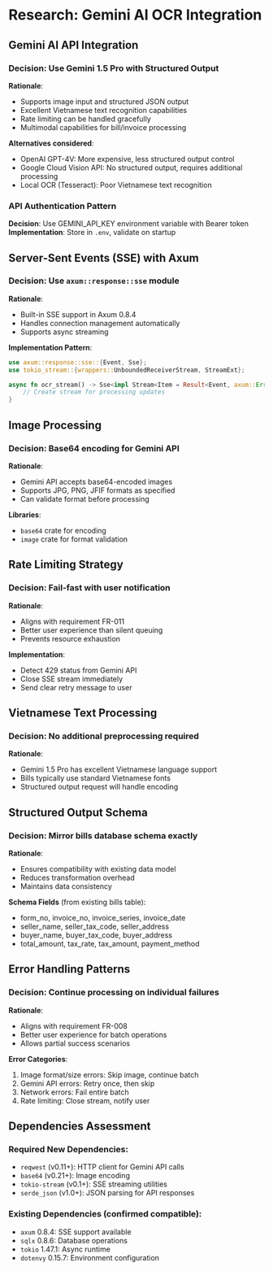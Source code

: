 # Research: Gemini AI OCR Integration

## Gemini AI API Integration

### Decision: Use Gemini 1.5 Pro with Structured Output
**Rationale**:
- Supports image input and structured JSON output
- Excellent Vietnamese text recognition capabilities
- Rate limiting can be handled gracefully
- Multimodal capabilities for bill/invoice processing

**Alternatives considered**:
- OpenAI GPT-4V: More expensive, less structured output control
- Google Cloud Vision API: No structured output, requires additional processing
- Local OCR (Tesseract): Poor Vietnamese text recognition

### API Authentication Pattern
**Decision**: Use GEMINI_API_KEY environment variable with Bearer token
**Implementation**: Store in `.env`, validate on startup

## Server-Sent Events (SSE) with Axum

### Decision: Use `axum::response::sse` module
**Rationale**:
- Built-in SSE support in Axum 0.8.4
- Handles connection management automatically
- Supports async streaming

**Implementation Pattern**:
```rust
use axum::response::sse::{Event, Sse};
use tokio_stream::{wrappers::UnboundedReceiverStream, StreamExt};

async fn ocr_stream() -> Sse<impl Stream<Item = Result<Event, axum::Error>>> {
    // Create stream for processing updates
}
```

## Image Processing

### Decision: Base64 encoding for Gemini API
**Rationale**:
- Gemini API accepts base64-encoded images
- Supports JPG, PNG, JFIF formats as specified
- Can validate format before processing

**Libraries**:
- `base64` crate for encoding
- `image` crate for format validation

## Rate Limiting Strategy

### Decision: Fail-fast with user notification
**Rationale**:
- Aligns with requirement FR-011
- Better user experience than silent queuing
- Prevents resource exhaustion

**Implementation**:
- Detect 429 status from Gemini API
- Close SSE stream immediately
- Send clear retry message to user

## Vietnamese Text Processing

### Decision: No additional preprocessing required
**Rationale**:
- Gemini 1.5 Pro has excellent Vietnamese language support
- Bills typically use standard Vietnamese fonts
- Structured output request will handle encoding

## Structured Output Schema

### Decision: Mirror bills database schema exactly
**Rationale**:
- Ensures compatibility with existing data model
- Reduces transformation overhead
- Maintains data consistency

**Schema Fields** (from existing bills table):
- form_no, invoice_no, invoice_series, invoice_date
- seller_name, seller_tax_code, seller_address
- buyer_name, buyer_tax_code, buyer_address
- total_amount, tax_rate, tax_amount, payment_method

## Error Handling Patterns

### Decision: Continue processing on individual failures
**Rationale**:
- Aligns with requirement FR-008
- Better user experience for batch operations
- Allows partial success scenarios

**Error Categories**:
1. Image format/size errors: Skip image, continue batch
2. Gemini API errors: Retry once, then skip
3. Network errors: Fail entire batch
4. Rate limiting: Close stream, notify user

## Dependencies Assessment

### Required New Dependencies:
- `reqwest` (v0.11+): HTTP client for Gemini API calls
- `base64` (v0.21+): Image encoding
- `tokio-stream` (v0.1+): SSE streaming utilities
- `serde_json` (v1.0+): JSON parsing for API responses

### Existing Dependencies (confirmed compatible):
- `axum` 0.8.4: SSE support available
- `sqlx` 0.8.6: Database operations
- `tokio` 1.47.1: Async runtime
- `dotenvy` 0.15.7: Environment configuration